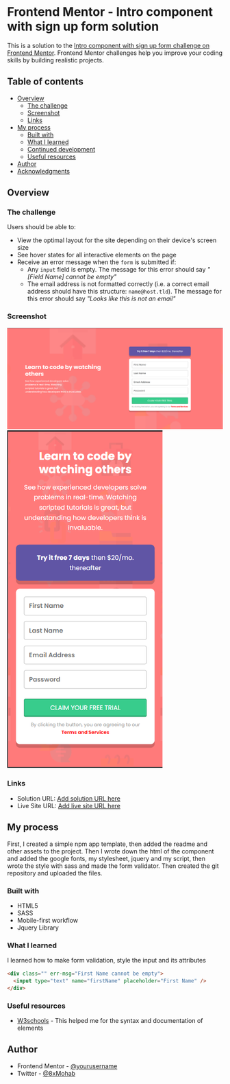 # Frontend Mentor - Intro component with sign up form solution

This is a solution to the [Intro component with sign up form challenge on Frontend Mentor](https://www.frontendmentor.io/challenges/intro-component-with-signup-form-5cf91bd49edda32581d28fd1). Frontend Mentor challenges help you improve your coding skills by building realistic projects.

## Table of contents

- [Overview](#overview)
  - [The challenge](#the-challenge)
  - [Screenshot](#screenshot)
  - [Links](#links)
- [My process](#my-process)
  - [Built with](#built-with)
  - [What I learned](#what-i-learned)
  - [Continued development](#continued-development)
  - [Useful resources](#useful-resources)
- [Author](#author)
- [Acknowledgments](#acknowledgments)

## Overview

### The challenge

Users should be able to:

- View the optimal layout for the site depending on their device's screen size
- See hover states for all interactive elements on the page
- Receive an error message when the `form` is submitted if:
  - Any `input` field is empty. The message for this error should say _"[Field Name] cannot be empty"_
  - The email address is not formatted correctly (i.e. a correct email address should have this structure: `name@host.tld`). The message for this error should say _"Looks like this is not an email"_

### Screenshot

![](./assets/desktop-screenshot.png)
![](./assets/mobile-screenshot.png)

### Links

- Solution URL: [Add solution URL here](https://github.com/8xMohab/intro-component-with-signup-form)
- Live Site URL: [Add live site URL here](https://8xmohab.github.io/intro-component-with-signup-form/)

## My process

First, I created a simple npm app template, then added the readme and other assets to the project. Then I wrote down the html of the component and added the google fonts, my stylesheet, jquery and my script, then wrote the style with sass and made the form validator. Then created the git repository and uploaded the files.

### Built with

- HTML5
- SASS
- Mobile-first workflow
- Jquery Library

### What I learned

I learned how to make form validation, style the input and its attributes

````html When I add a pseudo element with content = attr(err-msg) every div will already have its own custom error message.
<div class="" err-msg="First Name cannot be empty">
  <input type="text" name="firstName" placeholder="First Name" />
</div>


````

### Useful resources

- [W3schools](https://www.w3schools.com/) - This helped me for the syntax and documentation of elements

## Author

- Frontend Mentor - [@yourusername](https://www.frontendmentor.io/profile/8xMohab)
- Twitter - [@8xMohab](https://twitter.com/8xMohab)
